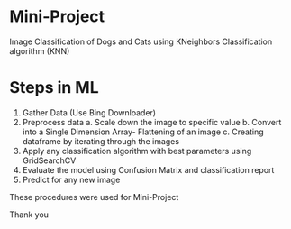 # Mini-Project 
Image Classification of Dogs and Cats using KNeighbors Classification algorithm (KNN)
# Steps in ML
1. Gather Data (Use Bing Downloader)
2. Preprocess data
  a. Scale down the image to specific value
  b. Convert into a Single Dimension Array- Flattening of an image
  c. Creating dataframe by iterating through the images
3. Apply any classification algorithm with best parameters using GridSearchCV
4. Evaluate the model using Confusion Matrix and classification report
5. Predict for any new image

These procedures were used for Mini-Project

Thank you
